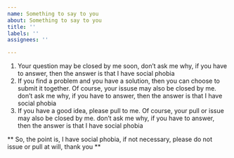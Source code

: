 ```yaml
---
name: Something to say to you
about: Something to say to you
title: ''
labels: ''
assignees: ''

---
```


1. Your question may be closed by me soon, don’t ask me why, if you have to answer, then the answer is that I have social phobia
2. If you find a problem and you have a solution, then you can choose to submit it together. Of course, your issuse may also be closed by me. don’t ask me why, if you have to answer, then the answer is that I have social phobia
3. If you have a good idea, please pull to me. Of course, your pull or issue may also be closed by me. don’t ask me why, if you have to answer, then the answer is that I have social phobia


** So, the point is, I have social phobia, if not necessary, please do not issue or pull at will, thank you **
